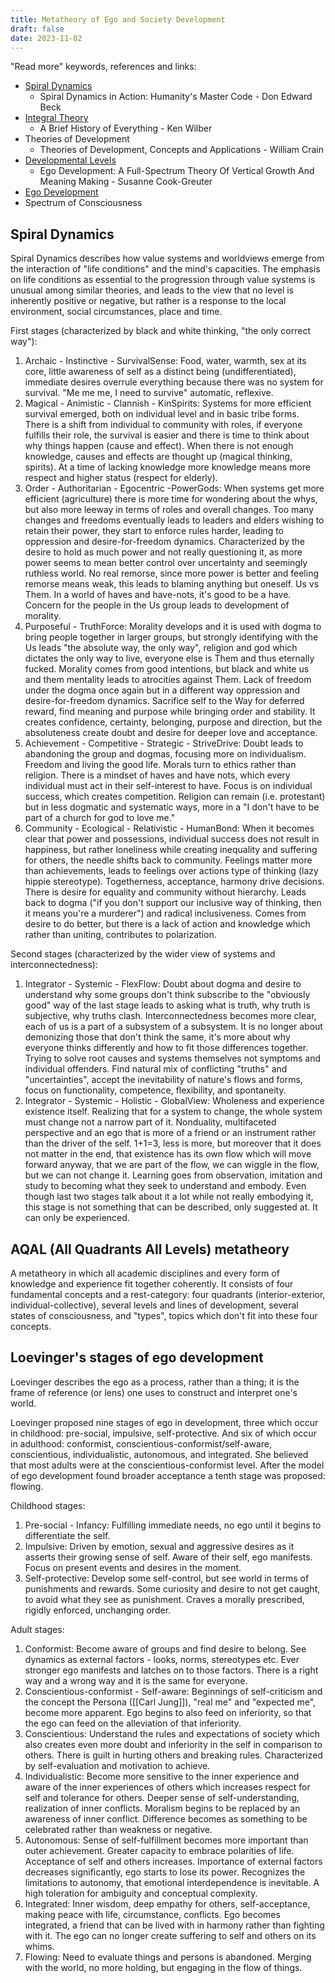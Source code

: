 ```yaml
---
title: Metatheory of Ego and Society Development
draft: false
date: 2023-11-02
---
```


"Read more" keywords, references and links:
- [Spiral Dynamics](https://en.wikipedia.org/wiki/Spiral_Dynamics)
	- Spiral Dynamics in Action: Humanity's Master Code -  Don Edward Beck 
- [Integral Theory](https://en.wikipedia.org/wiki/Integral_theory_(Ken_Wilber))
	- A Brief History of Everything - Ken Wilber
- Theories of Development
	- Theories of Development, Concepts and Applications - William Crain
- [Developmental Levels](https://www.researchgate.net/publication/356357233_Ego_Development_A_Full-Spectrum_Theory_Of_Vertical_Growth_And_Meaning_Making)
	- Ego Development: A Full-Spectrum Theory Of Vertical Growth And Meaning Making - Susanne Cook-Greuter
- [Ego Development](https://en.wikipedia.org/wiki/Loevinger%27s_stages_of_ego_development)
- Spectrum of Consciousness

## Spiral Dynamics

Spiral Dynamics describes how value systems and worldviews emerge from the interaction of "life conditions" and the mind's capacities. The emphasis on life conditions as essential to the progression through value systems is unusual among similar theories, and leads to the view that no level is inherently positive or negative, but rather is a response to the local environment, social circumstances, place and time.

First stages (characterized by black and white thinking, "the only correct way"):
1. Archaic - Instinctive - SurvivalSense: Food, water, warmth, sex at its core, little awareness of self as a distinct being (undifferentiated), immediate desires overrule everything because there was no system for survival. "Me me me, I need to survive" automatic, reflexive.
2. Magical - Animistic - Clannish - KinSpirits: Systems for more efficient survival emerged, both on individual level and in basic tribe forms. There is a shift from individual to community with roles, if everyone fulfills their role, the survival is easier and there is time to think about why things happen (cause and effect). When there is not enough knowledge, causes and effects are thought up (magical thinking, spirits). At a time of lacking knowledge more knowledge means more respect and higher status (respect for elderly).
3. Order - Authoritarian - Egocentric -PowerGods: When systems get more efficient (agriculture) there is more time for wondering about the whys, but also more leeway in terms of roles and overall changes. Too many changes and freedoms eventually leads to leaders and elders wishing to retain their power, they start to enforce rules harder, leading to oppression and desire-for-freedom dynamics. Characterized by the desire to hold as much power and not really questioning it, as more power seems to mean better control over uncertainty and seemingly ruthless world. No real remorse, since more power is better and feeling remorse means weak, this leads to blaming anything but oneself. Us vs Them. In a world of haves and have-nots, it's good to be a have. Concern for the people in the Us group leads to development of morality.
5. Purposeful - TruthForce: Morality develops and it is used with dogma to bring people together in larger groups, but strongly identifying with the Us leads "the absolute way, the only way", religion and god which dictates the only way to live, everyone else is Them and thus eternally fucked. Morality comes from good intentions, but black and white us and them mentality leads to atrocities against Them. Lack of freedom under the dogma once again but in a different way oppression and desire-for-freedom dynamics. Sacrifice self to the Way for deferred reward, find meaning and purpose while bringing order and stability. It creates confidence, certainty, belonging, purpose and direction, but the absoluteness create doubt and desire for deeper love and acceptance.
6. Achievement - Competitive - Strategic - StriveDrive: Doubt leads to abandoning the group and dogmas, focusing more on individualism. Freedom and living the good life. Morals turn to ethics rather than religion. There is a mindset of haves and have nots, which every individual must act in their self-interest to have. Focus is on individual success, which creates competition. Religion can remain (i.e. protestant) but in less dogmatic and systematic ways, more in a "I don't have to be part of a church for god to love me."
7. Community - Ecological - Relativistic - HumanBond: When it becomes clear that power and possessions, individual success does not result in happiness, but rather loneliness while creating inequality and suffering for others, the needle shifts back to community. Feelings matter more than achievements, leads to feelings over actions type of thinking (lazy hippie stereotype). Togetherness, acceptance, harmony drive decisions. There is desire for equality and community without hierarchy. Leads back to dogma ("if you don't support our inclusive way of thinking, then it means you're a murderer") and radical inclusiveness. Comes from desire to do better, but there is a lack of action and knowledge which rather than uniting, contributes to polarization.

Second stages (characterized by the wider view of systems and interconnectedness):
1. Integrator - Systemic - FlexFlow: Doubt about dogma and desire to understand why some groups don't think subscribe to the "obviously good" way of the last stage leads to asking what is truth, why truth is subjective, why truths clash. Interconnectedness becomes more clear, each of us is a part of a subsystem of a subsystem. It is no longer about demonizing those that don't think the same, it's more about why everyone thinks differently and how to fit those differences together. Trying to solve root causes and systems themselves not symptoms and individual offenders. Find natural mix of conflicting "truths" and "uncertainties", accept the inevitability of nature's flows and forms, focus on functionality, competence, flexibility, and spontaneity.
2. Integrator - Systemic - Holistic - GlobalView: Wholeness and experience existence itself. Realizing that for a system to change, the whole system must change not a narrow part of it. Nonduality, multifaceted perspective and an ego that is more of a friend or an instrument rather than the driver of the self. 1+1=3, less is more, but moreover that it does not matter in the end, that existence has its own flow which will move forward anyway, that we are part of the flow, we can wiggle in the flow, but we can not change it. Learning goes from observation, imitation and study to becoming what they seek to understand and embody. Even though last two stages talk about it a lot while not really embodying it, this stage is not something that can be described, only suggested at. It can only be experienced.

## AQAL (All Quadrants All Levels) metatheory

A metatheory in which all academic disciplines and every form of knowledge and experience fit together coherently. It consists of four fundamental concepts and a rest-category: four quadrants (interior-exterior, individual-collective), several levels and lines of development, several states of consciousness, and "types", topics which don't fit into these four concepts.

## Loevinger's stages of ego development

Loevinger describes the ego as a process, rather than a thing; it is the frame of reference (or lens) one uses to construct and interpret one's world.

Loevinger proposed nine stages of ego in development, three which occur in childhood: pre-social, impulsive, self-protective. And six of which occur in adulthood: conformist, conscientious-conformist/self-aware, conscientious, individualistic, autonomous, and integrated. She believed that most adults were at the conscientious-conformist level. After the model of ego development found broader acceptance a tenth stage was proposed: flowing.

Childhood stages:
1. Pre-social - Infancy: Fulfilling immediate needs, no ego until it begins to differentiate the self.
2. Impulsive: Driven by emotion, sexual and aggressive desires as it asserts their growing sense of self. Aware of their self, ego manifests. Focus on present events and desires in the moment.
3. Self-protective: Develop some self-control, but see world in terms of punishments and rewards. Some curiosity and desire to not get caught, to avoid what they see as punishment. Craves a morally prescribed, rigidly enforced, unchanging order.

Adult stages:
1. Conformist: Become aware of groups and find desire to belong. See dynamics as external factors - looks, norms, stereotypes etc. Ever stronger ego manifests and latches on to those factors. There is a right way and a wrong way and it is the same for everyone.
2. Conscientious-conformist - Self-aware: Beginnings of self-criticism and the concept the Persona ([[Carl Jung]]), "real me" and "expected me", become more apparent. Ego begins to also feed on inferiority, so that the ego can feed on the alleviation of that inferiority.
3. Conscientious: Understand the rules and expectations of society which also creates even more doubt and inferiority in the self in comparison to others. There is guilt in hurting others and breaking rules. Characterized by self-evaluation and motivation to achieve.
4. Individualistic: Become more sensitive to the inner experience and aware of the inner experiences of others which increases respect for self and tolerance for others. Deeper sense of self-understanding, realization of inner conflicts. Moralism begins to be replaced by an awareness of inner conflict. Difference becomes as something to be celebrated rather than weakness or negative.
5. Autonomous: Sense of self-fulfillment becomes more important than outer achievement. Greater capacity to embrace polarities of life. Acceptance of self and others increases. Importance of external factors decreases significantly, ego starts to lose its power. Recognizes the limitations to autonomy, that emotional interdependence is inevitable. A high toleration for ambiguity and conceptual complexity.
6. Integrated: Inner wisdom, deep empathy for others, self-acceptance, making peace with life, circumstance, conflicts. Ego becomes integrated, a friend that can be lived with in harmony rather than fighting with it. The ego can no longer create suffering to self and others on its whims.
7. Flowing: Need to evaluate things and persons is abandoned. Merging with the world, no more holding, but engaging in the flow of things.


